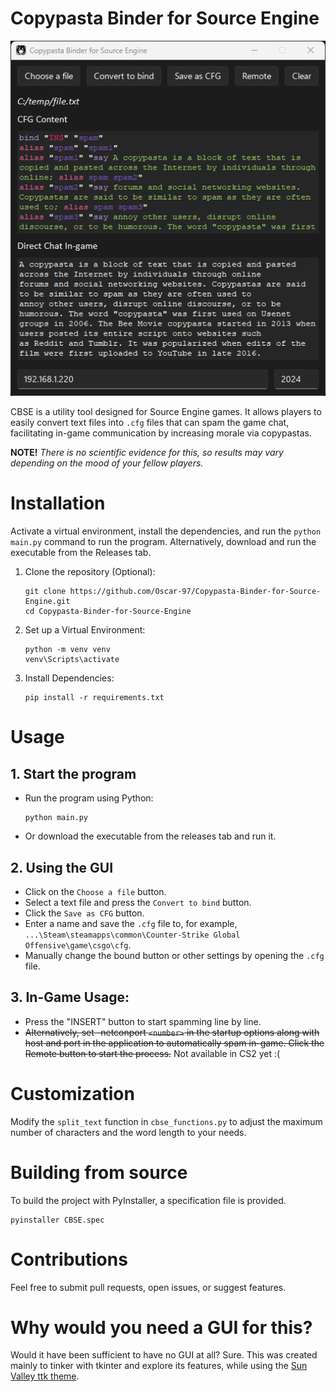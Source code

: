 # Copypasta Binder for Source Engine

<p align="center">
<img src="./resources/preview.png" alt="Copypasta Binder for Source Engine Preview"/>
</p>

CBSE is a utility tool designed for Source Engine games. It allows players to easily convert text files into `.cfg` files that can spam the game chat, facilitating in-game communication by increasing morale via copypastas.

<b>NOTE!</b> <i>There is no scientific evidence for this, so results may vary depending on the mood of your fellow players.</i>

# Installation

Activate a virtual environment, install the dependencies, and run the `python main.py` command to run the program. Alternatively, download and run the executable from the Releases tab.

1. Clone the repository (Optional):

   ```
   git clone https://github.com/Oscar-97/Copypasta-Binder-for-Source-Engine.git
   cd Copypasta-Binder-for-Source-Engine
   ```

2. Set up a Virtual Environment:

   ```
   python -m venv venv
   venv\Scripts\activate
   ```

3. Install Dependencies:

   ```
   pip install -r requirements.txt
   ```

# Usage

## 1. Start the program

- Run the program using Python:

  ```
  python main.py
  ```

- Or download the executable from the releases tab and run it.

## 2. Using the GUI

- Click on the `Choose a file` button.
- Select a text file and press the `Convert to bind` button.
- Click the `Save as CFG` button.
- Enter a name and save the `.cfg` file to, for example, `...\Steam\steamapps\common\Counter-Strike Global Offensive\game\csgo\cfg`.
- Manually change the bound button or other settings by opening the `.cfg` file.

## 3. In-Game Usage:

- Press the "INSERT" button to start spamming line by line.
- ~~Alternatively, set -netconport `<number>` in the startup options along with host and port in the application to automatically spam in-game. Click the Remote button to start the process.~~ Not available in CS2 yet :(

# Customization

Modify the `split_text` function in `cbse_functions.py` to adjust the maximum number of characters and the word length to your needs.

# Building from source

To build the project with PyInstaller, a specification file is provided.

```
pyinstaller CBSE.spec
```

# Contributions

Feel free to submit pull requests, open issues, or suggest features.

# Why would you need a GUI for this?

Would it have been sufficient to have no GUI at all? Sure. This was created mainly to tinker with tkinter and explore its features, while using the [Sun Valley ttk theme](https://github.com/rdbende/Sun-Valley-ttk-theme).
